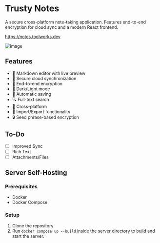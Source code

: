 # Trusty Notes

A secure cross-platform note-taking application. Features end-to-end encryption for cloud sync and a modern React frontend.

https://notes.toolworks.dev

![image](https://github.com/user-attachments/assets/67c661f0-d7ac-49ac-a161-628806ccb610)


## Features

- 📝 Markdown editor with live preview
- 🔄 Secure cloud synchronization
- 🔐 End-to-end encryption
- 🌙 Dark/Light mode
- 💾 Automatic saving
- 🔍 Full-text search
- 📱 Cross-platform
- 💾 Import/Export functionality
- 🔒 Seed phrase-based encryption

## To-Do
- [ ] Improved Sync
- [ ] Rich Text
- [ ] Attachments/Files

## Server Self-Hosting

### Prerequisites
- Docker
- Docker Compose

### Setup
1. Clone the repository
2. Run `docker compose up --build` inside the server directory to build and start the server.


